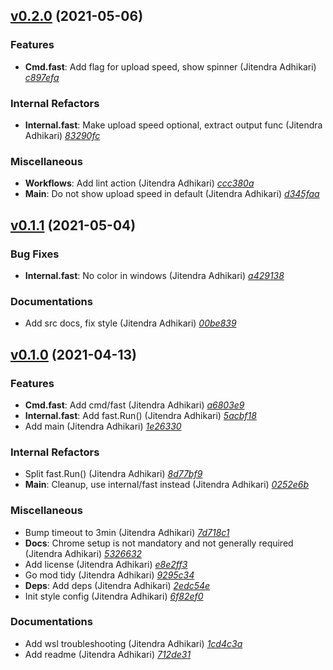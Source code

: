 ## [v0.2.0](https://github.com/adhocore/go-fast/releases/tag/v0.2.0) (2021-05-06)

### Features
- **Cmd.fast**: Add flag for upload speed, show spinner (Jitendra Adhikari) [_c897efa_](https://github.com/adhocore/go-fast/commit/c897efa)

### Internal Refactors
- **Internal.fast**: Make upload speed optional, extract output func (Jitendra Adhikari) [_83290fc_](https://github.com/adhocore/go-fast/commit/83290fc)

### Miscellaneous
- **Workflows**: Add lint action (Jitendra Adhikari) [_ccc380a_](https://github.com/adhocore/go-fast/commit/ccc380a)
- **Main**: Do not show upload speed in default (Jitendra Adhikari) [_d345faa_](https://github.com/adhocore/go-fast/commit/d345faa)


## [v0.1.1](https://github.com/adhocore/fast/releases/tag/v0.1.1) (2021-05-04)

### Bug Fixes
- **Internal.fast**: No color in windows (Jitendra Adhikari) [_a429138_](https://github.com/adhocore/fast/commit/a429138)

### Documentations
- Add src docs, fix style (Jitendra Adhikari) [_00be839_](https://github.com/adhocore/fast/commit/00be839)


## [v0.1.0](https://github.com/adhocore/fast/releases/tag/v0.1.0) (2021-04-13)

### Features
- **Cmd.fast**: Add cmd/fast (Jitendra Adhikari) [_a6803e9_](https://github.com/adhocore/fast/commit/a6803e9)
- **Internal.fast**: Add fast.Run() (Jitendra Adhikari) [_5acbf18_](https://github.com/adhocore/fast/commit/5acbf18)
- Add main (Jitendra Adhikari) [_1e26330_](https://github.com/adhocore/fast/commit/1e26330)

### Internal Refactors
- Split fast.Run() (Jitendra Adhikari) [_8d77bf9_](https://github.com/adhocore/fast/commit/8d77bf9)
- **Main**: Cleanup, use internal/fast instead (Jitendra Adhikari) [_0252e6b_](https://github.com/adhocore/fast/commit/0252e6b)

### Miscellaneous
- Bump timeout to 3min (Jitendra Adhikari) [_7d718c1_](https://github.com/adhocore/fast/commit/7d718c1)
- **Docs**: Chrome setup is not mandatory and not generally required (Jitendra Adhikari) [_5326632_](https://github.com/adhocore/fast/commit/5326632)
- Add license (Jitendra Adhikari) [_e8e2ff3_](https://github.com/adhocore/fast/commit/e8e2ff3)
- Go mod tidy (Jitendra Adhikari) [_9295c34_](https://github.com/adhocore/fast/commit/9295c34)
- **Deps**: Add deps (Jitendra Adhikari) [_2edc54e_](https://github.com/adhocore/fast/commit/2edc54e)
- Init style config (Jitendra Adhikari) [_6f82ef0_](https://github.com/adhocore/fast/commit/6f82ef0)

### Documentations
- Add wsl troubleshooting (Jitendra Adhikari) [_1cd4c3a_](https://github.com/adhocore/fast/commit/1cd4c3a)
- Add readme (Jitendra Adhikari) [_712de31_](https://github.com/adhocore/fast/commit/712de31)
